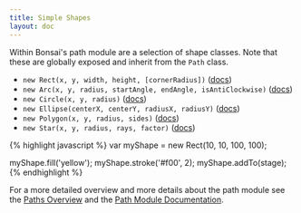 ```yaml
---
title: Simple Shapes
layout: doc
---
```


Within Bonsai's path module are a selection of shape classes. Note that these are globally exposed and inherit from the `Path` class.

 * `new Rect(x, y, width, height, [cornerRadius])` ([docs](/module-path.Rect.html))
 * `new Arc(x, y, radius, startAngle, endAngle, isAntiClockwise)` ([docs](/module-path.Arc.html))
 * `new Circle(x, y, radius)` ([docs](/module-path.Circle.html))
 * `new Ellipse(centerX, centerY, radiusX, radiusY)` ([docs](/module-path.Ellipse.html))
 * `new Polygon(x, y, radius, sides)` ([docs](/module-path.Polygon.html))
 * `new Star(x, y, radius, rays, factor)` ([docs](/module-path.Star.html))


<!--runnable-->
{% highlight javascript %}
var myShape = new Rect(10, 10, 100, 100);

myShape.fill('yellow');
myShape.stroke('#f00', 2);
myShape.addTo(stage);
{% endhighlight %}

For a more detailed overview and more details about the path module see the [Paths Overview](/overview/Path.html) and the [Path Module Documentation](/module-path.html).
